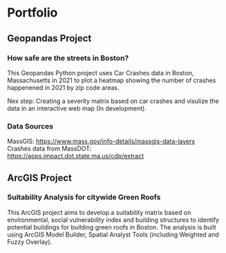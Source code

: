 # Portfolio
## Geopandas Project
### How safe are the streets in Boston?

This Geopandas Python project uses Car Crashes data in Boston, Massachusetts in 2021 to plot a heatmap showing the number of crashes happenened in 2021 by zip code areas. 

Nex step: Creating a severity matrix based on car crashes and visulize the data in an interactive web map (In development).
### Data Sources

MassGIS: https://www.mass.gov/info-details/massgis-data-layers <br /> 
Crashes data from MassDOT: https://apps.impact.dot.state.ma.us/cdp/extract
## ArcGIS Project
### Suitability Analysis for citywide Green Roofs

This ArcGIS project aims to develop a suitability matrix based on environmental, social vulnerability index and building structures to identify potential buildings for building green roofs in Boston. The analysis is built using ArcGIS Model Builder, Spatial Analyst Tools (including Weighted and Fuzzy Overlay).
